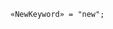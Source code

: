 <!-- This file is generated automatically by infrastructure scripts. Please don't edit by hand. -->

```{ .ebnf .slang-ebnf #NewKeyword }
«NewKeyword» = "new";
```
